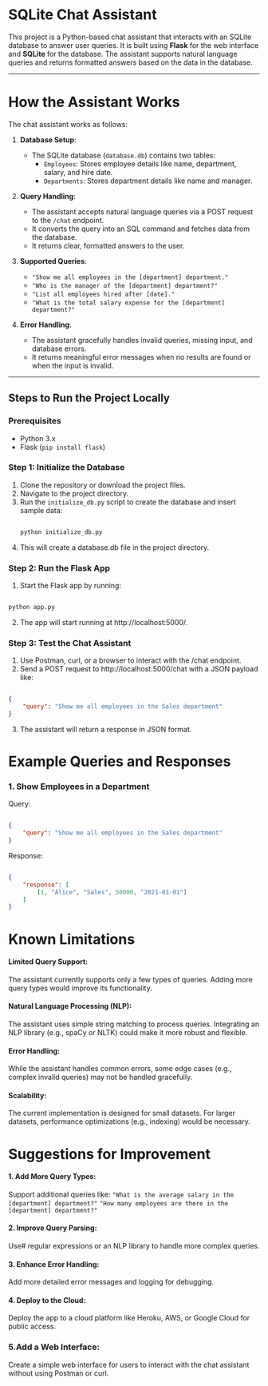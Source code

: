 # SQLite Chat Assistant

This project is a Python-based chat assistant that interacts with an SQLite database to answer user queries. It is built using **Flask** for the web interface and **SQLite** for the database. The assistant supports natural language queries and returns formatted answers based on the data in the database.

---

# How the Assistant Works

The chat assistant works as follows:

1. **Database Setup**:
   - The SQLite database (`database.db`) contains two tables:
     - `Employees`: Stores employee details like name, department, salary, and hire date.
     - `Departments`: Stores department details like name and manager.

2. **Query Handling**:
   - The assistant accepts natural language queries via a POST request to the `/chat` endpoint.
   - It converts the query into an SQL command and fetches data from the database.
   - It returns clear, formatted answers to the user.

3. **Supported Queries**:
   - `"Show me all employees in the [department] department."`
   - `"Who is the manager of the [department] department?"`
   - `"List all employees hired after [date]."`
   - `"What is the total salary expense for the [department] department?"`

4. **Error Handling**:
   - The assistant gracefully handles invalid queries, missing input, and database errors.
   - It returns meaningful error messages when no results are found or when the input is invalid.

---

## Steps to Run the Project Locally

### Prerequisites
- Python 3.x
- Flask (`pip install flask`)

### Step 1: Initialize the Database
1. Clone the repository or download the project files.
2. Navigate to the project directory.
3. Run the `initialize_db.py` script to create the database and insert sample data:
   ```bash
   
   python initialize_db.py

4. This will create a database.db file in the project directory.

### Step 2: Run the Flask App
1. Start the Flask app by running:
```bash

python app.py
```
2. The app will start running at http://localhost:5000/.

### Step 3: Test the Chat Assistant
1. Use Postman, curl, or a browser to interact with the /chat endpoint.
2. Send a POST request to http://localhost:5000/chat with a JSON payload like:

```json

{
    "query": "Show me all employees in the Sales department"
}
```
3. The assistant will return a response in JSON format.

# Example Queries and Responses
### 1. Show Employees in a Department
Query:
```json

{
    "query": "Show me all employees in the Sales department"
}
```

Response:
```json

{
    "response": [
        [1, "Alice", "Sales", 50000, "2021-01-01"]
    ]
}
```
# Known Limitations
#### Limited Query Support:
The assistant currently supports only a few types of queries. Adding more query types would improve its functionality.

#### Natural Language Processing (NLP):
The assistant uses simple string matching to process queries. Integrating an NLP library (e.g., spaCy or NLTK) could make it more robust and flexible.

#### Error Handling:
While the assistant handles common errors, some edge cases (e.g., complex invalid queries) may not be handled gracefully.

#### Scalability:
The current implementation is designed for small datasets. For larger datasets, performance optimizations (e.g., indexing) would be necessary.

# Suggestions for Improvement
#### 1. Add More Query Types:
Support additional queries like:
`"What is the average salary in the [department] department?"`
`"How many employees are there in the [department] department?"`

#### 2. Improve Query Parsing:
Use# regular expressions or an NLP library to handle more complex queries.

#### 3. Enhance Error Handling:
Add more detailed error messages and logging for debugging.

#### 4. Deploy to the Cloud:
Deploy the app to a cloud platform like Heroku, AWS, or Google Cloud for public access.

### 5.Add a Web Interface:
Create a simple web interface for users to interact with the chat assistant without using Postman or curl.



